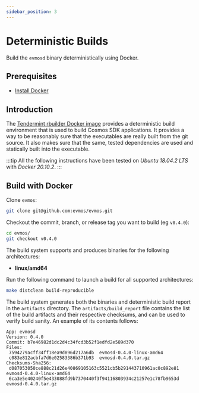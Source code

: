 ```yaml
---
sidebar_position: 3	
---
```


# Deterministic Builds

Build the `evmosd` binary deterministically using Docker.

## Prerequisites

- [Install Docker](https://docs.docker.com/get-docker/)

## Introduction

The [Tendermint rbuilder Docker image](https://github.com/tendermint/images/tree/master/rbuilder) provides a deterministic build environment that is used to build Cosmos SDK applications. It provides a way to be reasonably sure that the executables are really built from the git source. It also makes sure that the same, tested dependencies are used and statically built into the executable.

:::tip
All the following instructions have been tested on *Ubuntu 18.04.2 LTS* with *Docker 20.10.2*.
:::

## Build with Docker

Clone `evmos`:

``` bash
git clone git@github.com:evmos/evmos.git
```

Checkout the commit, branch, or release tag you want to build (eg `v0.4.0`):

```bash
cd evmos/
git checkout v0.4.0
```

The build system supports and produces binaries for the following architectures:

* **linux/amd64**

Run the following command to launch a build for all supported architectures:

```bash
make distclean build-reproducible
```

The build system generates both the binaries and deterministic build report in the `artifacts` directory.
The `artifacts/build_report` file contains the list of the build artifacts and their respective checksums, and can be used to verify
build sanity. An example of its contents follows:

```
App: evmosd
Version: 0.4.0
Commit: b7e46982d1dc2d4c34fcd3b52f1edfd2e589d370
Files:
 7594279acff34ff18ea9d896d217a6db  evmosd-0.4.0-linux-amd64
 c083e812acbfa7d6e02583386b371b93  evmosd-0.4.0.tar.gz
Checksums-Sha256:
 d087053050ce888c21d26e40869105163c5521cb5b291443710961ac0c892e81  evmosd-0.4.0-linux-amd64
 6ca3e5e40240f5e433088fd9b7370440f3f94116803934c21257e1c78fb9653d  evmosd-0.4.0.tar.gz
```
